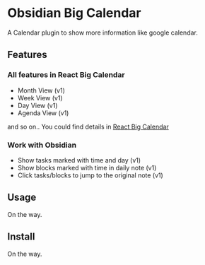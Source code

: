 # Obsidian Big Calendar

A Calendar plugin to show more information like google calendar.

## Features

### All features in React Big Calendar

- Month View (v1)
- Week View  (v1)
- Day View (v1)
- Agenda View  (v1)

and so on.. You could find details in [React Big Calendar](https://github.com/jquense/react-big-calendar)

### Work with Obsidian

- Show tasks marked with time and day  (v1)
- Show blocks marked with time in daily note  (v1)
- Click tasks/blocks to jump to the original note (v1)

## Usage

On the way.

## Install

On the way.
